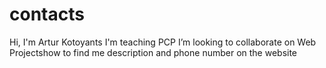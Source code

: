 # contacts
Hi, I'm Artur Kotoyants 
I'm teaching PCP  I’m looking to collaborate on Web Projectshow 
to find me description and phone number on the website
